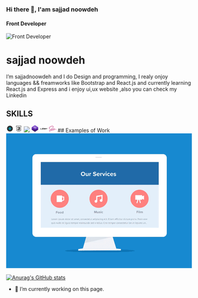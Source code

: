 ### Hi there 👋, I'am sajjad noowdeh
#### Front Developer
![Front Developer](https://64.media.tumblr.com/2d0af9c90d1b1107313cc20bda01548a/tumblr_outwxnanpp1u79o2lo1_1280.gifv)


# sajjad noowdeh
I’m sajjadnoowdeh and I do  Design and programming, I realy onjoy languages && freamworks like Bootstrap and React.js and currently learning React.js and Express and i enjoy ui,ux website ,also you can check my Linkedin 

## SKILLS
<img width="20" src="react.png">
<img width="20"  src="css.png">
<img width="20"  src="typescipt.png">
<img width="20"  src="bootstrap.png">
<img width="20"  src="jq.png">
<img width="20"  src="sass.png">
## Examples of Work
<img src="responsive.gif">

[![Anurag's GitHub stats](https://github-readme-stats.vercel.app/api?username=sajjadnoowdeh)](https://github.com/anuraghazra/github-readme-stats)

- 🔭 I’m currently working on this page. 



